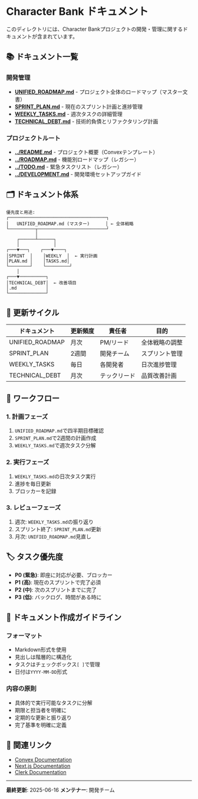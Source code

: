 # Character Bank ドキュメント

このディレクトリには、Character Bankプロジェクトの開発・管理に関するドキュメントが含まれています。

## 📚 ドキュメント一覧

### 開発管理
- **[UNIFIED_ROADMAP.md](./UNIFIED_ROADMAP.md)** - プロジェクト全体のロードマップ（マスター文書）
- **[SPRINT_PLAN.md](./SPRINT_PLAN.md)** - 現在のスプリント計画と進捗管理
- **[WEEKLY_TASKS.md](./WEEKLY_TASKS.md)** - 週次タスクの詳細管理
- **[TECHNICAL_DEBT.md](./TECHNICAL_DEBT.md)** - 技術的負債とリファクタリング計画

### プロジェクトルート
- **[../README.md](../README.md)** - プロジェクト概要（Convexテンプレート）
- **[../ROADMAP.md](../ROADMAP.md)** - 機能別ロードマップ（レガシー）
- **[../TODO.md](../TODO.md)** - 緊急タスクリスト（レガシー）
- **[../DEVELOPMENT.md](../DEVELOPMENT.md)** - 開発環境セットアップガイド

## 🗂️ ドキュメント体系

```
優先度と用途:
┌─────────────────────────────────────┐
│   UNIFIED_ROADMAP.md (マスター)      │ ← 全体戦略
└──────────┬──────────────────────────┘
           │
    ┌──────┴──────┐
    │             │
┌───▼───┐    ┌───▼────┐
│SPRINT  │    │WEEKLY  │  ← 実行計画
│PLAN.md │    │TASKS.md│
└────────┘    └─────────┘
    │
┌───▼──────────┐
│TECHNICAL_DEBT│  ← 改善項目
│.md           │
└──────────────┘
```

## 📅 更新サイクル

| ドキュメント | 更新頻度 | 責任者 | 目的 |
|------------|---------|--------|------|
| UNIFIED_ROADMAP | 月次 | PM/リード | 全体戦略の調整 |
| SPRINT_PLAN | 2週間 | 開発チーム | スプリント管理 |
| WEEKLY_TASKS | 毎日 | 各開発者 | 日次進捗管理 |
| TECHNICAL_DEBT | 月次 | テックリード | 品質改善計画 |

## 🔄 ワークフロー

### 1. 計画フェーズ
1. `UNIFIED_ROADMAP.md`で四半期目標確認
2. `SPRINT_PLAN.md`で2週間の計画作成
3. `WEEKLY_TASKS.md`で週次タスク分解

### 2. 実行フェーズ
1. `WEEKLY_TASKS.md`の日次タスク実行
2. 進捗を毎日更新
3. ブロッカーを記録

### 3. レビューフェーズ
1. 週次: `WEEKLY_TASKS.md`の振り返り
2. スプリント終了: `SPRINT_PLAN.md`更新
3. 月次: `UNIFIED_ROADMAP.md`見直し

## 🏷️ タスク優先度

- **P0 (緊急)**: 即座に対応が必要、ブロッカー
- **P1 (高)**: 現在のスプリントで完了必須
- **P2 (中)**: 次のスプリントまでに完了
- **P3 (低)**: バックログ、時間がある時に

## 📝 ドキュメント作成ガイドライン

### フォーマット
- Markdown形式を使用
- 見出しは階層的に構造化
- タスクはチェックボックス`[ ]`で管理
- 日付は`YYYY-MM-DD`形式

### 内容の原則
- 具体的で実行可能なタスクに分解
- 期限と担当者を明確に
- 定期的な更新と振り返り
- 完了基準を明確に定義

## 🔗 関連リンク

- [Convex Documentation](https://docs.convex.dev/)
- [Next.js Documentation](https://nextjs.org/docs)
- [Clerk Documentation](https://clerk.com/docs)

---

**最終更新**: 2025-06-16
**メンテナー**: 開発チーム